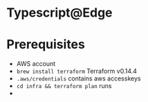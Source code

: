 # Typescript@Edge

# Prerequisites
- AWS account
- `brew install terraform` Terraform v0.14.4
- `.aws/credentials` contains aws accesskeys
- `cd infra && terraform plan` runs
-
